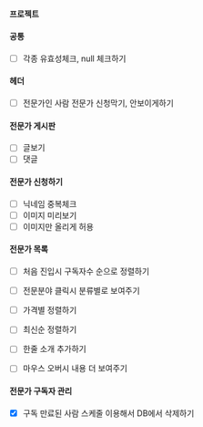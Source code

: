 #### 프로젝트

#### 공통
- [ ] 각종 유효성체크, null 체크하기

#### 헤더
- [ ] 전문가인 사람 전문가 신청막기, 안보이게하기

#### 전문가 게시판
- [ ] 글보기
- [ ] 댓글

#### 전문가 신청하기
- [ ] 닉네임 중복체크
- [ ] 이미지 미리보기
- [ ] 이미지만 올리게 허용

#### 전문가 목록
- [ ] 처음 진입시 구독자수 순으로 정렬하기
- [ ] 전문분야 클릭시 분류별로 보여주기
- [ ] 가격별 정렬하기
- [ ] 최신순 정렬하기
- [ ] 한줄 소개 추가하기
- [ ] 마우스 오버시 내용 더 보여주기





#### 전문가 구독자 관리
- [x] 구독 만료된 사람 스케줄 이용해서 DB에서 삭제하기



